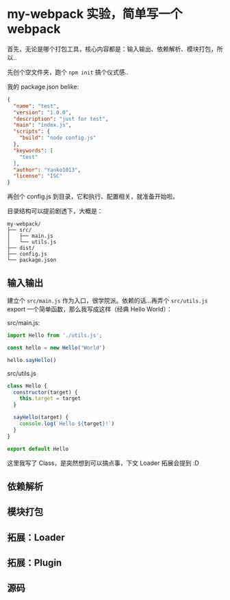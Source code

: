 # my-webpack 实验，简单写一个webpack

首先，无论是哪个打包工具，核心内容都是：输入输出、依赖解析、模块打包，所以..

先创个空文件夹，跑个 `npm init` 搞个仪式感..

我的 package.json belike:

```json
{
  "name": "test",
  "version": "1.0.0",
  "description": "just for test",
  "main": "index.js",
  "scripts": {
    "build": "node config.js"
  },
  "keywords": [
    "test"
  ],
  "author": "Yanko1013",
  "license": "ISC"
}
```

再创个 config.js 到目录，它和执行、配置相关，就准备开始啦。

目录结构可以提前剧透下，大概是：

```text
my-webpack/
├── src/
│   ├── main.js
│   └── utils.js
├── dist/
├── config.js
└── package.json
```

## 输入输出

建立个 `src/main.js` 作为入口，很学院派。依赖的话...再弄个 `src/utils.js` export 一个简单函数，那么我写成这样（经典 Hello World）：

src/main.js:

```js
import Hello from './utils.js';

const hello = new Hello('World')

hello.sayHello()
```

src/utils.js

```js
class Hello {
  constructor(target) {
    this.target = target
  }

  sayHello(target) {
    console.log(`Hello ${target}!`)
  }
}

export default Hello
```

这里我写了 Class，是突然想到可以搞点事，下文 Loader 拓展会提到 :D

## 依赖解析

## 模块打包

## 拓展：Loader

## 拓展：Plugin

## 源码
